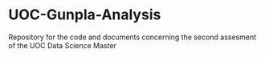 # UOC-Gunpla-Analysis
Repository for the code and documents concerning the second assesment of the UOC Data Science Master
